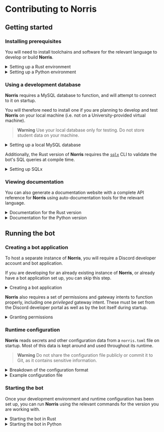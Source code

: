 # Contributing to Norris

## Getting started

### Installing prerequisites

You will need to install toolchains and software for the relevant language to develop or build **Norris**.

<details>
<summary>Setting up a Rust environment</summary>

1. Install the latest version of [Rust](https://www.rust-lang.org/tools/install), preferably using `rustup`.

2. Install the Rust `nightly` toolchain by running `rustup toolchain install nightly`.

    > **Note**
    > The `nightly` toolchain is required since the formatter configuration uses some `nightly`-only options. Compiling should be done using the `stable` toolchain.

3. Install [`rustfmt`](https://github.com/rust-lang/rustfmt) by running `rustup component add rustfmt --toolchain nightly`.

</details>

<details>
<summary>Setting up a Python environment</summary>

1. Install version `3.11.4` of [Python](https://www.python.org/downloads).

    > **Note**
    > Other versions are also acceptable, as long as they do not produce any errors or warnings. Avoid using versions older than `3.11.4`.

2. Install [`ruff`](https://github.com/astral-sh/ruff) by running `pip install ruff --upgrade`.

3. Install all of **Norris**' dependencies by running `pip install --requirement requirements.txt`.

</details>

### Using a development database

**Norris** requires a MySQL database to function, and will attempt to connect to it on startup.

You will therefore need to install one if you are planning to develop and test **Norris** on your local machine (i.e. not on a University-provided virtual machine).

> **Warning**
> Use your local database only for testing. Do not store student data on your machine.

<details>
<summary>Setting up a local MySQL database</summary>

1. Download and install the [MySQL Community Server](https://dev.mysql.com/downloads/mysql).

2. Launch the MySQL client and create a new database.

    > **Note**
    > Note down the database name, server host, login details for the root user and other users - you will require them later.

3. Connect to the newly created database and run some queries to verify that it works.

    > **Note**
    > Ensure that **Norris** has permissions to create, read from, update, insert into, and delete from tables.

</details>

Additionally, the Rust version of **Norris** requires the [`sqlx`](https://github.com/launchbadge/sqlx) CLI to validate the bot's SQL queries at compile time.

<details>
<summary>Setting up SQLx</summary>

1. Install the SQLx CLI by running `cargo install sqlx-cli`.

2. Through a `.env` file in the project root, set an environment variable named `DATABASE_URL` to the MySQL database connection URL, and `SQLX_OFFLINE` to `true`.

    ```bash
    DATABASE_URL="mysql://username:password@host/database"
    SQLX_OFFLINE=true
    ```

3. Run `cargo sqlx prepare` at regular intervals and commit any changes to the query metadata so that queries can be compiled successfully in [offline mode](https://github.com/launchbadge/sqlx/blob/main/sqlx-cli/README.md#enable-building-in-offline-mode-with-query).

</details>

### Viewing documentation

You can also generate a documentation website with a complete API reference for **Norris** using auto-documentation tools for the relevant language.

<details>
<summary>Documentation for the Rust version</summary>

1. Ensure you have [`rustdoc`](https://doc.rust-lang.org/rustdoc) installed.

    > **Note**
    > `rustdoc` ships with the compiler and is installed by default when installing a Rust toolchain. In case it is unavailable, you can re-install it by running `rustup component add rustc`.

2. From the project root, run `cargo doc --open`.

    > **Note**
    > You can omit the `--open` flag if you just want to re-generate the documentation without opening a new browser tab.
</details>

<details>
<summary>Documentation for the Python version</summary>

1. Install [`pdoc3`](https://pdoc3.github.io/pdoc) by running `pip install pdoc3`.

    > **Note**
    > Ensure you install `pdoc3`, not `pdoc`, which is an unmaintained version of the same.

2. From the project root, run `pdoc3 norris --html --force`.

3. Navigate to the generated `html/` directory and open the `index.html` file in your browser.
</details>

## Running the bot

### Creating a bot application

To host a separate instance of **Norris**, you will require a Discord developer account and bot application.

If you are developing for an already existing instance of **Norris**, or already have a bot application set up, you can skip this step.

<details>
<summary>Creating a bot application</summary>

1. [Create a new application](https://discord.com/developers/docs/getting-started#step-1-creating-an-app) in the Discord developer portal.

2. In this application, navigate to `Settings > Bot` and create a new bot.

    > **Note**
    > Copy the bot token and store it somewhere safe - you will require it later.

    > **Warning**
    > Do not share the bot token publicly or commit it to Git, as this allows others to log in as the bot.

3. Set the bot application's logo, which can be downloaded from the University's [branding guidelines](https://www.nottingham.ac.uk/brand/visual/logos.aspx).

4. Disable the public bot option.
</details>

**Norris** also requires a set of permissions and gateway intents to function properly, including one *privileged* gateway intent.
These must be set from the Discord developer portal as well as by the bot itself during startup.

<details>
<summary>Granting permissions</summary>

1. In the bot application, navigate to `Bot > Privileged Gateway Intents` and enable the server members intent.

    > **Note**
    > Without this intent, the bot will not receive events when users join or leave the server.

2. Then navigate to `OAuth2 > URL Generator` and select the following scopes:
    - `bot`
    - `applications.commands`

3. Next, select the following permissions:
    - `Manage Roles`
    - `Manage Nicknames`
    - `Send Messages`

4. You can then use the generated URL to invite the bot to a Discord server.

</details>

### Runtime configuration

**Norris** reads secrets and other configuration data from a `norris.toml` file on startup.
Most of this data is kept around and used throughout its runtime.

> **Warning**
> Do not share the configuration file publicly or commit it to Git, as it contains sensitive information.

<details>
<summary>Breakdown of the configuration format</summary>

- `bot-token` - **Norris**' Discord bot token

- `database-url` - a MySQL database connection URL in the format `mysql://username:password@host/dbname`

- `guild-id` - the ID of the guild where **Norris** will be running

- `log-path` - a path to a log file where logs during operation will be dumped

- `channels`

    - `arrival-channel-id` - the ID of the channel where new users will first land (aka `#foyer`)

    - `support-channel-id` - the ID of the channel to redirect users to for registration support (aka `#registration-support`)

    - `log-channel-id` - the ID of the channel to log each user's registration process to (aka `#registration-logs`)

    - `nickname-channel-id` - the ID of the channel where nickname requests will be posted for mentors to handle (aka `#nickname-queue`)

    - `undergrad`

        - `main-channel-id` - the ID of the main undergraduate channel containing both students and staff (aka `#atrium-chatter`)

    - `postgrad`

        - `main-channel-id` - the ID of the main postgraduate channel containing both students and staff (aka `#postgrad-atrium`)

        - `common-channel-id` - the ID of the student-only postgraduate channel (aka `#postgrad-common-chatter`)

- `roles`

    - `hierarchy`

        - `undergrad-role-id` - the ID of the role for undergraduate students

        - `postgrad-role-id` - the ID of the role for postgraduate students

        - `mentor-role-id` - the ID of the role for mentors

        - `senior-mentor-role-id` - the ID of the role for senior mentors

        - `honorary-mentor-role-id` - the ID of the role for honorary mentors

        - `undergrad-role-id` - the ID of the role for faculty members

    - `pronouns`

        - `he-him-role-id` - the ID of the "he/him" pronouns role

        - `she-her-role-id` - the ID of the "she/her" pronouns role

        - `they-them-role-id` - the ID of the "they/them" pronouns role

        - `xe-xem-role-id` - the ID of the "xe/xem" pronouns role

        - `any-pronouns-role-id` - the ID of the "any pronouns" role
        
        - `ask-pronouns-role-id` - the ID of the "ask me" pronouns role

    - `housing`

        - `jc-catered-role-id` - the ID of the role for catered Jubilee halls

        - `jc-self-catered-role-id` - the ID of the role for self-catered halls around Jubilee

        - `up-catered-role-id` - the ID of the role for catered University Park halls

        - `up-self-catered-role-id` - the ID of the role for self-catered halls around University Park

        - `private-house-role-id` - the ID of the role for private housing

</details>

<details>
<summary>Example configuration file</summary>

```toml
bot-token = "norris-bot-token"
database-url = "mysql://norris-user:norris-password@localhost/norris-db"
guild-id = 1234567890987654321
log-path = "norris.log"

[channels]
arrival-channel-id = 1234567890987654321
support-channel-id = 1234567890987654321
log-channel-id = 1234567890987654321
nickname-channel-id = 1234567890987654321

[channels.undergrad]
main-channel-id = 1234567890987654321

[channels.postgrad]
main-channel-id = 1234567890987654321
common-channel-id = 1234567890987654321

[roles.hierarchy]
undergrad-role-id = 1234567890987654321
postgrad-role-id = 1234567890987654321
mentor-role-id = 1234567890987654321
senior-mentor-role-id = 1234567890987654321
honorary-mentor-role-id = 1234567890987654321
faculty-role-id = 1234567890987654321

[roles.pronouns]
he-him-role-id = 1234567890987654321
she-her-role-id = 1234567890987654321
they-them-role-id = 1234567890987654321
xe-xem-role-id = 1234567890987654321
any-pronouns-role-id = 1234567890987654321
ask-pronouns-role-id = 1234567890987654321

[roles.housing]
jc-catered-role-id = 1234567890987654321
jc-self-catered-role-id = 1234567890987654321
up-catered-role-id = 1234567890987654321
up-self-catered-role-id = 1234567890987654321
private-house-role-id = 1234567890987654321
```

</details>

### Starting the bot

Once your development environment and runtime configuration has been set up, you can run **Norris** using the relevant commands for the version you are working with.

<details>
<summary>Starting the bot in Rust</summary>

1. Compile the bot in release mode by running `cargo build --release`.

    > **Note**
    > While not strictly necessary, it is recommended to use release mode instead of debug mode (the default) so the compiler can perform optimisations.

2. Execute the compiled binary by running `nohup ./target/release/norris &`.

    > **Note**
    > Using `nohup` prevents **Norris**' process from being stopped when its shell is terminated or logged out of. Using `&` starts the process in the background.

</details>

<details>
<summary>Starting the bot in Python</summary>

1. Execute the main bot script by running `nohup python main.py &`.

    > **Note**
    > Using `nohup` prevents **Norris**' process from being stopped when its shell is terminated or logged out of. Using `&` starts the process in the background.

</details>